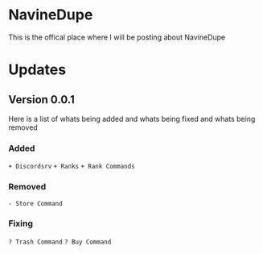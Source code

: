 # NavineDupe
This is the offical place where I will be posting about NavineDupe

# Updates
## Version 0.0.1
Here is a list of whats being added and whats being fixed and whats being removed
### Added
`+ Discordsrv`
`+ Ranks`
`+ Rank Commands`
### Removed
`- Store Command`
### Fixing
`? Trash Command`
`? Buy Command`
